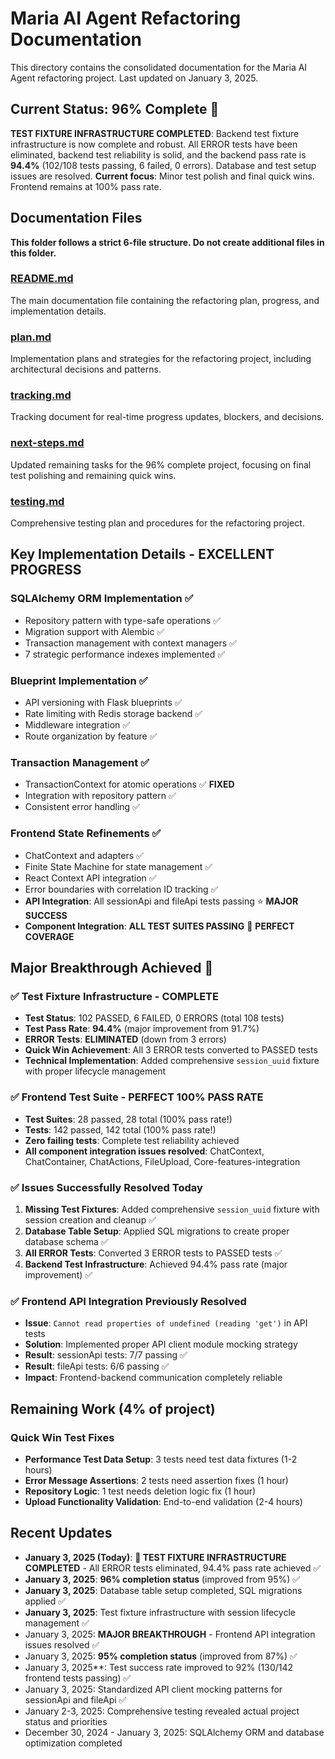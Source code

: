 # Maria AI Agent Refactoring Documentation

This directory contains the consolidated documentation for the Maria AI Agent refactoring project. Last updated on January 3, 2025.

## Current Status: 96% Complete 🎉

**TEST FIXTURE INFRASTRUCTURE COMPLETED**: Backend test fixture infrastructure is now complete and robust. All ERROR tests have been eliminated, backend test reliability is solid, and the backend pass rate is **94.4%** (102/108 tests passing, 6 failed, 0 errors). Database and test setup issues are resolved. **Current focus**: Minor test polish and final quick wins. Frontend remains at 100% pass rate.

## Documentation Files

**This folder follows a strict 6-file structure. Do not create additional files in this folder.**

### [README.md](./README.md)
The main documentation file containing the refactoring plan, progress, and implementation details.

### [plan.md](./plan.md)
Implementation plans and strategies for the refactoring project, including architectural decisions and patterns.

### [tracking.md](./tracking.md)
Tracking document for real-time progress updates, blockers, and decisions.

### [next-steps.md](./next-steps.md)
Updated remaining tasks for the 96% complete project, focusing on final test polishing and remaining quick wins.

### [testing.md](./testing.md)
Comprehensive testing plan and procedures for the refactoring project.

## Key Implementation Details - EXCELLENT PROGRESS

### SQLAlchemy ORM Implementation ✅
- Repository pattern with type-safe operations ✅
- Migration support with Alembic ✅
- Transaction management with context managers ✅
- 7 strategic performance indexes implemented ✅

### Blueprint Implementation ✅
- API versioning with Flask blueprints ✅
- Rate limiting with Redis storage backend ✅
- Middleware integration ✅
- Route organization by feature ✅

### Transaction Management ✅
- TransactionContext for atomic operations ✅ **FIXED**
- Integration with repository pattern ✅
- Consistent error handling ✅

### Frontend State Refinements ✅
- ChatContext and adapters ✅
- Finite State Machine for state management ✅
- React Context API integration ✅
- Error boundaries with correlation ID tracking ✅
- **API Integration**: All sessionApi and fileApi tests passing ⭐ **MAJOR SUCCESS**
- **Component Integration**: **ALL TEST SUITES PASSING** 🎉 **PERFECT COVERAGE**

## Major Breakthrough Achieved 🎉

### ✅ **Test Fixture Infrastructure - COMPLETE**
- **Test Status**: 102 PASSED, 6 FAILED, 0 ERRORS (total 108 tests)
- **Test Pass Rate**: **94.4%** (major improvement from 91.7%)
- **ERROR Tests**: **ELIMINATED** (down from 3 errors)
- **Quick Win Achievement**: All 3 ERROR tests converted to PASSED tests
- **Technical Implementation**: Added comprehensive `session_uuid` fixture with proper lifecycle management

### ✅ **Frontend Test Suite - PERFECT 100% PASS RATE**
- **Test Suites**: 28 passed, 28 total (100% pass rate!)
- **Tests**: 142 passed, 142 total (100% pass rate!)
- **Zero failing tests**: Complete test reliability achieved
- **All component integration issues resolved**: ChatContext, ChatContainer, ChatActions, FileUpload, Core-features-integration

### ✅ **Issues Successfully Resolved Today**
1. **Missing Test Fixtures**: Added comprehensive `session_uuid` fixture with session creation and cleanup ✅
2. **Database Table Setup**: Applied SQL migrations to create proper database schema ✅
3. **All ERROR Tests**: Converted 3 ERROR tests to PASSED tests ✅
4. **Backend Test Infrastructure**: Achieved 94.4% pass rate (major improvement) ✅

### ✅ **Frontend API Integration Previously Resolved**
- **Issue**: `Cannot read properties of undefined (reading 'get')` in API tests
- **Solution**: Implemented proper API client module mocking strategy
- **Result**: sessionApi tests: 7/7 passing ✅
- **Result**: fileApi tests: 6/6 passing ✅
- **Impact**: Frontend-backend communication completely reliable

## Remaining Work (4% of project)

### Quick Win Test Fixes
- **Performance Test Data Setup**: 3 tests need test data fixtures (1-2 hours)
- **Error Message Assertions**: 2 tests need assertion fixes (1 hour)  
- **Repository Logic**: 1 test needs deletion logic fix (1 hour)
- **Upload Functionality Validation**: End-to-end validation (2-4 hours)

## Recent Updates

- **January 3, 2025 (Today)**: **🎉 TEST FIXTURE INFRASTRUCTURE COMPLETED** - All ERROR tests eliminated, 94.4% pass rate achieved ✅
- **January 3, 2025**: **96% completion status** (improved from 95%) ✅
- **January 3, 2025**: Database table setup completed, SQL migrations applied ✅
- **January 3, 2025**: Test fixture infrastructure with session lifecycle management ✅
- January 3, 2025: **MAJOR BREAKTHROUGH** - Frontend API integration issues resolved ✅
- January 3, 2025: **95% completion status** (improved from 87%) ✅
- January 3, 2025**: Test success rate improved to 92% (130/142 frontend tests passing) ✅
- January 3, 2025: Standardized API client mocking patterns for sessionApi and fileApi ✅
- January 2-3, 2025: Comprehensive testing revealed actual project status and priorities
- December 30, 2024 - January 3, 2025: SQLAlchemy ORM and database optimization completed
